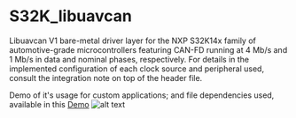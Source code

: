 # S32K_libuavcan
Libuavcan V1 bare-metal driver layer for the NXP S32K14x family of automotive-grade microcontrollers featuring CAN-FD running at 4 Mb/s and 1 Mb/s in data and nominal phases, respectively. For details in the implemented configuration of each clock source and peripheral used, consult the integration note on top of the header file.

Demo of it's usage for custom applications; and file dependencies used, available in this [Demo](https://github.com/noxuz/libuavcan_demo)
![alt text](https://s3-prod-europe.autonews.com/s3fs-public/NXP_logo%20web.jpg)
